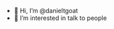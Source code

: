- 👋 Hi, I’m @danieltgoat
- 👀 I’m interested in  talk to people

<!---
danieltgoat/danieltgoat is a ✨ special ✨ repository because its `README.md` (this file) appears on your GitHub profile.
You can click the Preview link to take a look at your changes.
--->
